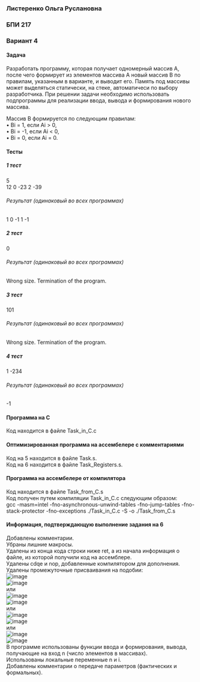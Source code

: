 ### Листеренко Ольга Руслановна ###
### БПИ 217 ###
  
### Вариант 4 ###
#### Задача ####
Разработать программу, которая получает одномерный массив A, после
чего формирует из элементов массива A новый массив B по правилам,
указанным в варианте, и выводит его. Память под массивы может
выделяться статически, на стеке, автоматичеси по выбору разработчика.
При решении задачи необходимо использовать подпрограммы для
реализации ввода, вывода и формирования нового массива.

Массив B формируется по следующим правилам:  
• Bi = 1, если Ai > 0,  
• Bi = -1, если Ai < 0,  
• Bi = 0, если Ai = 0.  
  
  
  
#### Тесты ####
##### 1 тест #####
5  
12 0 -23 2 -39
###### Результат (одинаковый во всех программах) ######
1 0 -1 1 -1

##### 2 тест #####
0
###### Результат (одинаковый во всех программах) ######
Wrong size. Termination of the program.

##### 3 тест #####
101
###### Результат (одинаковый во всех программах) ######
Wrong size. Termination of the program.

##### 4 тест #####
1
-234
###### Результат (одинаковый во всех программах) ######
-1
  
  
  
#### Программа на C ####
Код находится в файле Task_in_C.c  
  
  
  
#### Оптимизированная программа на ассембелере с комментариями #### 
Код на 5 находится в файле Task.s.  
Код на 6 находится в файле Task_Registers.s.
  
  
  
#### Программа на ассембелере от компилятора #### 
Код находится в файле Task_from_C.s  
Код получен путем компиляции Task_in_C.c следующим образом:  
gcc -masm=intel -fno-asynchronous-unwind-tables -fno-jump-tables -fno-stack-protector -fno-exceptions ./Task_in_C.c -S -o ./Task_from_C.s
  
  
  
#### Информация, подтверждающую выполнение задания на 6 ####
Добавлены комментарии.  
Убраны лишние макросы.  
Удалены из конца кода строки ниже ret, а из начала информация о файле, из которой получили код на ассемблере.  
Удалены cdqe и nop, добавленные компилятором для дополнения.  
Удалены промежуточные присваивания на подобии:  
![image](https://user-images.githubusercontent.com/57359954/197390680-2a9bc23f-8160-4e97-86c3-f18e7f4f696c.png)  
![image](https://user-images.githubusercontent.com/57359954/197390738-4731a6fe-cf13-4fa4-bdaa-0e60581064c0.png)  
или  
![image](https://user-images.githubusercontent.com/57359954/197390878-68401c1b-b171-4f44-bb72-2c6065dc2879.png)  
![image](https://user-images.githubusercontent.com/57359954/197390890-c4979356-e38a-4be1-9d65-31a02da558ea.png)  
или  
![image](https://user-images.githubusercontent.com/57359954/197392341-8a98ae7e-cf5a-4d11-996e-3a14232fc9b9.png)  
![image](https://user-images.githubusercontent.com/57359954/197392379-d0c5f914-ddda-4884-be65-1c6c9516daa5.png)  
или  
![image](https://user-images.githubusercontent.com/57359954/197392993-d0762a1d-d08f-4a22-a949-636163c5fa28.png)  
![image](https://user-images.githubusercontent.com/57359954/197393026-de5f10d2-8420-4564-b23a-ac005826fd20.png)  
В программе использованы функции ввода и формирования, вывода, получающие на вход n (число элементов в массивах).  
Использованы локальные переменные n и i.  
Добавлены комментарии о передаче параметров (фактических и формальных).  
